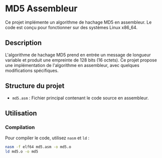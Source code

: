 # MD5 Assembleur

Ce projet implémente un algorithme de hachage MD5 en assembleur. Le code est conçu pour fonctionner sur des systèmes Linux x86_64.

## Description

L'algorithme de hachage MD5 prend en entrée un message de longueur variable et produit une empreinte de 128 bits (16 octets). Ce projet propose une implémentation de l'algorithme en assembleur, avec quelques modifications spécifiques.

## Structure du projet

- `md5.asm` : Fichier principal contenant le code source en assembleur.

## Utilisation

### Compilation

Pour compiler le code, utilisez `nasm` et `ld` :
```sh
nasm -f elf64 md5.asm -o md5.o
ld md5.o -o md5
